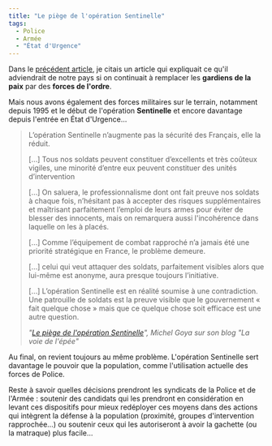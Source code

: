 ```yaml
---
title: "Le piège de l'opération Sentinelle"
tags:
  - Police
  - Armée
  - "État d'Urgence"
---
```


Dans le
[précédent article](/2017/03/police-et-cohesion-sociale/ "Si on ne veille pas à renforcer la cohésion, ça risque d'éclater"),
je citais un article qui expliquait ce qu'il adviendrait de notre pays si on
continuait à remplacer les **gardiens de la paix** par des **forces de
l'ordre**.

Mais nous avons également des forces militaires sur le terrain, notamment depuis
1995 et le début de l'opération **Sentinelle** et encore davantage depuis
l'entrée en État d'Urgence…

<!-- more -->

> L’opération Sentinelle n’augmente pas la sécurité des Français, elle la
> réduit.
>
> […] Tous nos soldats peuvent constituer d’excellents et très coûteux vigiles,
> une minorité d’entre eux peuvent constituer des unités d’intervention
>
> […] On saluera, le professionnalisme dont ont fait preuve nos soldats à chaque
> fois, n’hésitant pas à accepter des risques supplémentaires et maîtrisant
> parfaitement l’emploi de leurs armes pour éviter de blesser des innocents,
> mais on remarquera aussi l'incohérence dans laquelle on les à placés.
>
> […] Comme l’équipement de combat rapproché n’a jamais été une priorité
> stratégique en France, le problème demeure.
>
> […] celui qui veut attaquer des soldats, parfaitement visibles alors que
> lui-même est anonyme, aura presque toujours l’initiative.
>
> […] L’opération Sentinelle est en réalité soumise à une contradiction. Une
> patrouille de soldats est la preuve visible que le gouvernement « fait quelque
> chose » mais que ce quelque chose soit efficace est une autre question.
>
> <cite>"[Le piège de l'opération Sentinelle](http://lavoiedelepee.blogspot.fr/2017/02/le-piege-de-loperation-sentinelle.html)",
> Michel Goya sur son blog "La voie de l'épée"</cite>

Au final, on revient toujours au même problème. L'opération Sentinelle sert
davantage le pouvoir que la population, comme l'utilisation actuelle des forces
de Police.

Reste à savoir quelles décisions prendront les syndicats de la Police et de
l'Armée : soutenir des candidats qui les prendront en considération en levant
ces dispositifs pour mieux redéployer ces moyens dans des actions qui intègrent
la défense à la population (proximité, groupes d'intervention rapprochée…) ou
soutenir ceux qui les autoriseront à avoir la gachette (ou la matraque) plus
facile…
